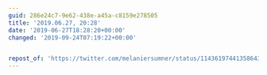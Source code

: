 ```yaml
---
guid: 286e24c7-9e62-438e-a45a-c8159e278505
title: '2019.06.27, 20:28'
date: '2019-06-27T18:28:20+00:00'
changed: '2019-09-24T07:19:22+00:00'


repost_of: 'https://twitter.com/melaniersumner/status/1143619744135864325?s=19'
---
```


